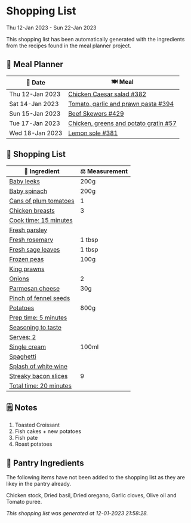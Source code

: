 # Shopping List

Thu 12-Jan 2023 - Sun 22-Jan 2023

This shopping list has been automatically generated with the ingredients from the recipes found in the meal planner project.

## 📅 Meal Planner

|📅 Date| 🍽️ Meal|
|----|----|
|Thu 12-Jan 2023|[Chicken Caesar salad #382](https://github.com/jcallaghan/The-Cookbook/issues/382)|
|Sat 14-Jan 2023|[Tomato, garlic and prawn pasta #394](https://github.com/jcallaghan/The-Cookbook/issues/394)|
|Sun 15-Jan 2023|[Beef Skewers #429](https://github.com/jcallaghan/The-Cookbook/issues/429)|
|Tue 17-Jan 2023|[Chicken, greens and potato gratin #57](https://github.com/jcallaghan/The-Cookbook/issues/57)|
|Wed 18-Jan 2023|[Lemon sole #381](https://github.com/jcallaghan/The-Cookbook/issues/381)|

## 🛒 Shopping List

| 🍌 Ingredient| ⚖️ Measurement|
|----------|-----------|
|[Baby leeks](https://www.sainsburys.co.uk/gol-ui/SearchResults/Baby%20leeks)|200g|
|[Baby spinach](https://www.sainsburys.co.uk/gol-ui/SearchResults/Baby%20spinach)|200g|
|[Cans of plum tomatoes](https://www.sainsburys.co.uk/gol-ui/SearchResults/Cans%20of%20plum%20tomatoes)|1|
|[Chicken breasts](https://www.sainsburys.co.uk/gol-ui/SearchResults/Chicken%20breasts)|3|
|[Cook time: 15 minutes](https://www.sainsburys.co.uk/gol-ui/SearchResults/Cook%20time:%2015%20minutes)||
|[Fresh parsley](https://www.sainsburys.co.uk/gol-ui/SearchResults/Fresh%20parsley)||
|[Fresh rosemary](https://www.sainsburys.co.uk/gol-ui/SearchResults/Fresh%20rosemary)|1 tbsp|
|[Fresh sage leaves](https://www.sainsburys.co.uk/gol-ui/SearchResults/Fresh%20sage%20leaves)|1 tbsp|
|[Frozen peas](https://www.sainsburys.co.uk/gol-ui/SearchResults/Frozen%20peas)|100g|
|[King prawns](https://www.sainsburys.co.uk/gol-ui/SearchResults/King%20prawns)||
|[Onions](https://www.sainsburys.co.uk/gol-ui/SearchResults/Onions)|2|
|[Parmesan cheese](https://www.sainsburys.co.uk/gol-ui/SearchResults/Parmesan%20cheese)|30g|
|[Pinch of fennel seeds](https://www.sainsburys.co.uk/gol-ui/SearchResults/Pinch%20of%20fennel%20seeds)||
|[Potatoes](https://www.sainsburys.co.uk/gol-ui/SearchResults/Potatoes)|800g|
|[Prep time: 5 minutes](https://www.sainsburys.co.uk/gol-ui/SearchResults/Prep%20time:%205%20minutes)||
|[Seasoning to taste](https://www.sainsburys.co.uk/gol-ui/SearchResults/Seasoning%20to%20taste)||
|[Serves: 2](https://www.sainsburys.co.uk/gol-ui/SearchResults/Serves:%202)||
|[Single cream](https://www.sainsburys.co.uk/gol-ui/SearchResults/Single%20cream)|100ml|
|[Spaghetti](https://www.sainsburys.co.uk/gol-ui/SearchResults/Spaghetti)||
|[Splash of white wine](https://www.sainsburys.co.uk/gol-ui/SearchResults/Splash%20of%20white%20wine)||
|[Streaky bacon slices](https://www.sainsburys.co.uk/gol-ui/SearchResults/Streaky%20bacon%20slices)|9|
|[Total time: 20 minutes](https://www.sainsburys.co.uk/gol-ui/SearchResults/Total%20time:%2020%20minutes)||

## 🗒️ Notes

1. Toasted Croissant 
1. Fish cakes + new potatoes
1. Fish pate
1. Roast potatoes

## 🏪 Pantry Ingredients

The following items have not been added to the shopping list as they are likey in the pantry already.

Chicken stock, Dried basil, Dried oregano, Garlic cloves, Olive oil and Tomato puree.


_This shopping list was generated at 12-01-2023 21:58:28._